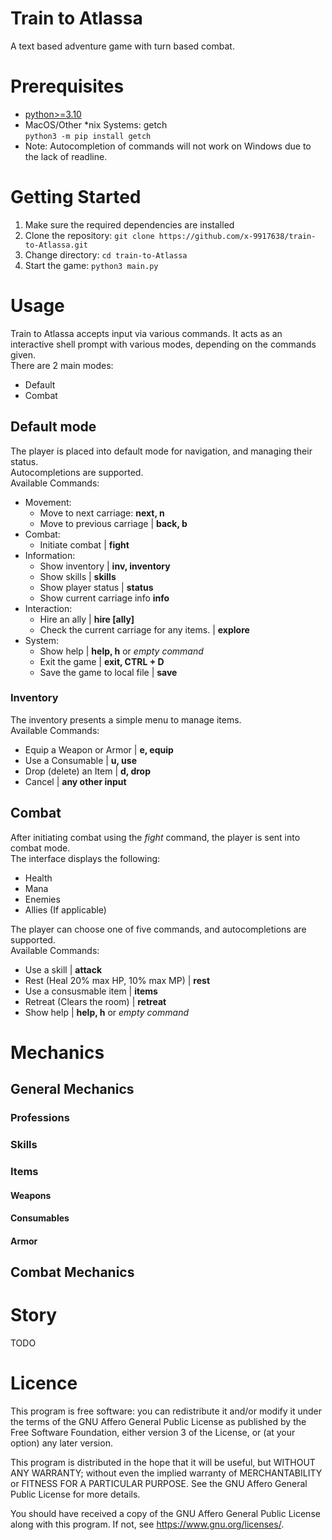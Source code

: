 # Train to Atlassa
A text based adventure game with turn based combat.

# Prerequisites
- [python>=3.10](https://python.org)
- MacOS/Other *nix Systems: getch<br>
    `python3 -m pip install getch`
- Note: Autocompletion of commands will not work on Windows due to the lack of readline.

# Getting Started
1. Make sure the required dependencies are installed
2. Clone the repository: 
```git clone https://github.com/x-9917638/train-to-Atlassa.git```
3. Change directory: 
```cd train-to-Atlassa```
4. Start the game: 
```python3 main.py```

# Usage
Train to Atlassa accepts input via various commands. 
It acts as an interactive shell prompt with various modes, depending on the commands given.
<br>
There are 2 main modes:
- Default
- Combat

## Default mode
The player is placed into default mode for navigation, and managing their status. 
<br>
Autocompletions are supported.
<br>
Available Commands:
- Movement:
    - Move to next carriage: **next, n**
    - Move to previous carriage | **back, b**
- Combat:
    - Initiate combat | **fight**
- Information:
    - Show inventory | **inv, inventory**
    - Show skills | **skills**
    - Show player status | **status**
    - Show current carriage info **info**            
- Interaction:
    - Hire an ally | **hire [ally]**
    - Check the current carriage for any items. | **explore**
- System:
  - Show help | **help, h** or *empty command*
  - Exit the game | **exit, CTRL + D**  
  - Save the game to local file | **save**

### Inventory
The inventory presents a simple menu to manage items.
<br>
Available Commands:
- Equip a Weapon or Armor | **e, equip**
- Use a Consumable | **u, use**
- Drop (delete) an Item | **d, drop**
- Cancel | **any other input**

## Combat
After initiating combat using the *fight* command, the player is sent into combat mode.
<br>
The interface displays the following:
- Health
- Mana
- Enemies
- Allies (If applicable)


The player can choose one of five commands, and autocompletions are supported.
<br>
Available Commands:
- Use a skill | **attack**
- Rest (Heal 20% max HP, 10% max MP) | **rest**
- Use a consusmable item | **items**        
- Retreat (Clears the room) | **retreat**    
- Show help | **help, h** or *empty command*


# Mechanics
## General Mechanics
### Professions
### Skills
### Items
#### Weapons
#### Consumables
#### Armor
## Combat Mechanics

# Story
TODO

# Licence
This program is free software: you can redistribute it and/or modify
it under the terms of the GNU Affero General Public License as published
by the Free Software Foundation, either version 3 of the License, or
(at your option) any later version.

This program is distributed in the hope that it will be useful,
but WITHOUT ANY WARRANTY; without even the implied warranty of
MERCHANTABILITY or FITNESS FOR A PARTICULAR PURPOSE. See the
GNU Affero General Public License for more details.

You should have received a copy of the GNU Affero General Public License
along with this program.  If not, see <https://www.gnu.org/licenses/>.